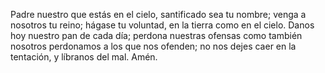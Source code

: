 Padre nuestro que estás en el cielo, santificado sea tu nombre; venga a nosotros tu reino; hágase tu voluntad, en la tierra como en el cielo. Danos hoy nuestro pan de cada día; perdona nuestras ofensas como también nosotros perdonamos a los que nos ofenden; no nos dejes caer en la tentación, y líbranos del mal. Amén.

